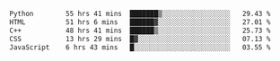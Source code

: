 <!--START_SECTION:waka-->

```txt
Python        55 hrs 41 mins  ███████▒░░░░░░░░░░░░░░░░░   29.43 %
HTML          51 hrs 6 mins   ██████▓░░░░░░░░░░░░░░░░░░   27.01 %
C++           48 hrs 41 mins  ██████▒░░░░░░░░░░░░░░░░░░   25.73 %
CSS           13 hrs 29 mins  █▓░░░░░░░░░░░░░░░░░░░░░░░   07.13 %
JavaScript    6 hrs 43 mins   █░░░░░░░░░░░░░░░░░░░░░░░░   03.55 %
```

<!--END_SECTION:waka-->
